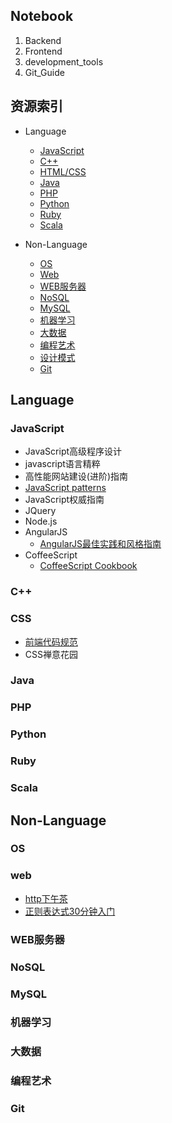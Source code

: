 ## Notebook

1. Backend
2. Frontend
3. development_tools
4. Git_Guide


## 资源索引

* Language
  * [JavaScript](#javascript)
  * [C++](#c++)
  * [HTML/CSS](#css)
  * [Java](#java)
  * [PHP](#php)
  * [Python](#python)
  * [Ruby](#ruby)
  * [Scala](#scala)

* Non-Language
  * [OS](#os)
  * [Web](#web)
  * [WEB服务器](#WEB服务器)
  * [NoSQL](#nosql)
  * [MySQL](#mysql)
  * [机器学习](#机器学习)
  * [大数据](#大数据)
  * [编程艺术](#编程艺术)
  * [设计模式](#设计模式)
  * [Git](#git)

## Language

### JavaScript

  * JavaScript高级程序设计
  * javascript语言精粹
  * 高性能网站建设(进阶)指南
  * [JavaScript patterns](https://github.com/jayli/javascript-patterns)
  * JavaScript权威指南
  * JQuery
  * Node.js
  * AngularJS
    * [AngularJS最佳实践和风格指南](https://github.com/mgechev/angularjs-style-guide/blob/master/README-zh-cn.md)
  * CoffeeScript
    * [CoffeeScript Cookbook](http://island205.github.io/coffeescript-cookbook.github.com/)

### C++

### CSS
  * [前端代码规范](http://alloyteam.github.io/CodeGuide/)
  * CSS禅意花园

### Java

### PHP

### Python

### Ruby

### Scala





## Non-Language

### OS

### web

  * [http下午茶](http://happypeter.github.io/tealeaf-http/#chinese)
  * [正则表达式30分钟入门](http://deerchao.net/tutorials/regex/regex.htm)

### WEB服务器

### NoSQL

### MySQL

### 机器学习

### 大数据

### 编程艺术

### Git
